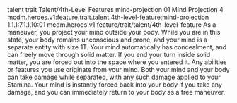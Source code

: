 <ability>
  <metadata>
    <class>talent</class>
    <feature_type>trait</feature_type>
    <file_dpath>Talent/4th-Level Features</file_dpath>
    <item_id>mind-projection</item_id>
    <item_index>01</item_index>
    <item_name>Mind Projection</item_name>
    <level>4</level>
    <scc>mcdm.heroes.v1:feature.trait.talent.4th-level-feature:mind-projection</scc>
    <scdc>1.1.1:7.1.1.10:01</scdc>
    <source>mcdm.heroes.v1</source>
    <type>feature/trait/talent/4th-level-feature</type>
  </metadata>
  <effects>
    <effect type="mundane">As a maneuver, you project your mind outside your body. While you are in this state, your body remains unconscious and prone, and your mind is a separate entity with size 1T. Your mind automatically has concealment, and can freely move through solid matter. If you end your turn inside solid matter, you are forced out into the space where you entered it.
Any abilities or features you use originate from your mind. Both your mind and your body can take damage while separated, with any such damage applied to your Stamina. Your mind is instantly forced back into your body if you take any damage, and you can immediately return to your body as a free maneuver.</effect>
  </effects>
</ability>
